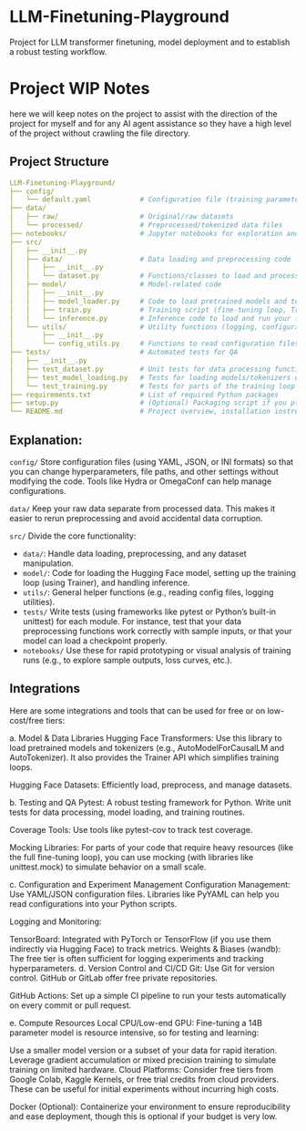 # LLM-Finetuning-Playground
Project for LLM transformer finetuning, model deployment and to establish a robust testing workflow.

# Project WIP Notes
here we will keep notes on the project to assist with the direction of the project for myself and for any AI agent assistance so they have a high level of the project without crawling the file directory.

## Project Structure

```yaml
LLM-Finetuning-Playground/
├── config/
│   └── default.yaml            # Configuration file (training parameters, paths, etc.)
├── data/
│   ├── raw/                    # Original/raw datasets
│   └── processed/              # Preprocessed/tokenized data files
├── notebooks/                  # Jupyter notebooks for exploration and quick experiments
├── src/
│   ├── __init__.py
│   ├── data/                   # Data loading and preprocessing code
│   │   ├── __init__.py
│   │   └── dataset.py          # Functions/classes to load and process your dataset
│   ├── model/                  # Model-related code
│   │   ├── __init__.py
│   │   ├── model_loader.py     # Code to load pretrained models and tokenizers
│   │   ├── train.py            # Training script (fine-tuning loop, Trainer setup, etc.)
│   │   └── inference.py        # Inference code to load and run your fine-tuned model
│   └── utils/                  # Utility functions (logging, configuration parsing, etc.)
│       ├── __init__.py
│       └── config_utils.py     # Functions to read configuration files (e.g., YAML parser)
├── tests/                      # Automated tests for QA
│   ├── __init__.py
│   ├── test_dataset.py         # Unit tests for data processing functions
│   ├── test_model_loading.py   # Tests for loading models/tokenizers correctly
│   └── test_training.py        # Tests for parts of the training loop (e.g., with dummy data)
├── requirements.txt            # List of required Python packages
├── setup.py                    # (Optional) Packaging script if you plan to distribute your code
└── README.md                   # Project overview, installation instructions, etc.
```

## Explanation:

`config/`
Store configuration files (using YAML, JSON, or INI formats) so that you can change hyperparameters, file paths, and other settings without modifying the code. Tools like Hydra or OmegaConf can help manage configurations.

`data/`
Keep your raw data separate from processed data. This makes it easier to rerun preprocessing and avoid accidental data corruption.

`src/`
Divide the core functionality:

- `data/`: Handle data loading, preprocessing, and any dataset manipulation.
- `model/`: Code for loading the Hugging Face model, setting up the training loop (using Trainer), and handling inference.
- `utils/`: General helper functions (e.g., reading config files, logging utilities).
- `tests/`
Write tests (using frameworks like pytest or Python’s built-in unittest) for each module. For instance, test that your data preprocessing functions work correctly with sample inputs, or that your model can load a checkpoint properly.
- `notebooks/`
Use these for rapid prototyping or visual analysis of training runs (e.g., to explore sample outputs, loss curves, etc.).

## Integrations
Here are some integrations and tools that can be used for free or on low-cost/free tiers:

a. Model & Data Libraries
Hugging Face Transformers:
Use this library to load pretrained models and tokenizers (e.g., AutoModelForCausalLM and AutoTokenizer). It also provides the Trainer API which simplifies training loops.

Hugging Face Datasets:
Efficiently load, preprocess, and manage datasets.

b. Testing and QA
Pytest:
A robust testing framework for Python. Write unit tests for data processing, model loading, and training routines.

Coverage Tools:
Use tools like pytest-cov to track test coverage.

Mocking Libraries:
For parts of your code that require heavy resources (like the full fine-tuning loop), you can use mocking (with libraries like unittest.mock) to simulate behavior on a small scale.

c. Configuration and Experiment Management
Configuration Management:
Use YAML/JSON configuration files. Libraries like PyYAML can help you read configurations into your Python scripts.

Logging and Monitoring:

TensorBoard: Integrated with PyTorch or TensorFlow (if you use them indirectly via Hugging Face) to track metrics.
Weights & Biases (wandb): The free tier is often sufficient for logging experiments and tracking hyperparameters.
d. Version Control and CI/CD
Git:
Use Git for version control. GitHub or GitLab offer free private repositories.

GitHub Actions:
Set up a simple CI pipeline to run your tests automatically on every commit or pull request.

e. Compute Resources
Local CPU/Low-end GPU:
Fine-tuning a 14B parameter model is resource intensive, so for testing and learning:

Use a smaller model version or a subset of your data for rapid iteration.
Leverage gradient accumulation or mixed precision training to simulate training on limited hardware.
Cloud Platforms:
Consider free tiers from Google Colab, Kaggle Kernels, or free trial credits from cloud providers. These can be useful for initial experiments without incurring high costs.

Docker (Optional):
Containerize your environment to ensure reproducibility and ease deployment, though this is optional if your budget is very low.

